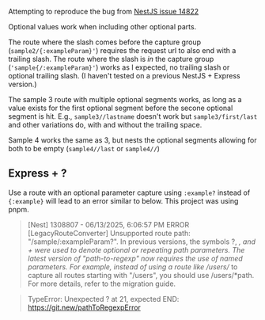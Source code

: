 Attempting to reproduce the bug from [NestJS issue 14822](https://github.com/nestjs/nest/issues/14822)

Optional values work when including other optional parts.

The route where the slash comes before the capture group (`sample2/{:exampleParam}'`) requires the request url to also end with a trailing slash.
The route where the slash is _in_ the capture group (`'sample{/:exampleParam}'`) works as I expected, no trailing slash or optional trailing slash. (I haven't tested on a previous NestJS + Express version.)

The sample 3 route with multiple optional segments works, as long as a value exists for the first optional segment before the secone optional segment is hit. E.g., `sample3//lastname` doesn't work but `sample3/first/last` and other variations do, with and without the trailing space.

Sample 4 works the same as 3, but nests the optional segments allowing for both to be empty (`sample4//last` or `sample4//`)

## Express + ?
Use a route with an optional parameter capture using `:example?` instead of `{:example}` will lead to an error similar to below.
This project was using pnpm.

> [Nest] 1308807  - 06/13/2025, 6:06:57 PM   ERROR [LegacyRouteConverter] Unsupported route path: "/sample/:exampleParam?". In previous versions, the symbols ?, *, and + were used to denote optional or repeating path parameters. The latest version of "path-to-regexp" now requires the use of named parameters. For example, instead of using a route like /users/* to capture all routes starting with "/users", you should use /users/*path. For more details, refer to the migration guide.

> TypeError: Unexpected ? at 21, expected END: https://git.new/pathToRegexpError
